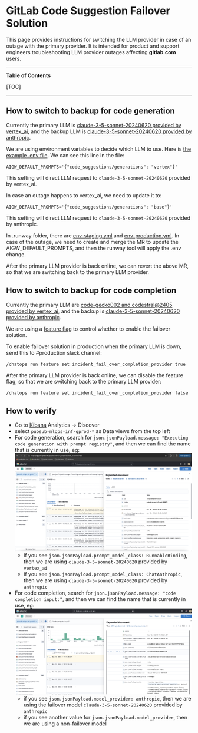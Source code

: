 <!-- Permit linking to GitLab docs and issues -->
<!-- markdownlint-disable MD034 -->
# GitLab Code Suggestion Failover Solution

This page provides instructions for switching the LLM provider in case of an outage with the primary provider. It is intended for product and support engineers troubleshooting LLM provider outages affecting **gitlab.com** users.

---

**Table of Contents**

[TOC]

---

## How to switch to backup for code generation

Currently the primary LLM is [claude-3-5-sonnet-20240620 provided by vertex_ai](https://gitlab.com/gitlab-org/modelops/applied-ml/code-suggestions/ai-assist/-/blob/main/ai_gateway/prompts/definitions/code_suggestions/generations/vertex.yml), and the backup LLM is [claude-3-5-sonnet-20240620 provided by anthropic](https://gitlab.com/gitlab-org/modelops/applied-ml/code-suggestions/ai-assist/-/blob/main/ai_gateway/prompts/definitions/code_suggestions/generations/base.yml).

We are using environment variables to decide which LLM to use. Here is [the example .env file](https://gitlab.com/gitlab-org/modelops/applied-ml/code-suggestions/ai-assist/-/blob/main/example.env?ref_type=heads). We can see this line in the file:

```
AIGW_DEFAULT_PROMPTS='{"code_suggestions/generations": "vertex"}'
```

This setting will direct LLM request to `claude-3-5-sonnet-20240620` provided by vertex_ai.

In case an outage happens to vertex_ai, we need to update it to:

```
AIGW_DEFAULT_PROMPTS='{"code_suggestions/generations": "base"}'
```

This setting will direct LLM request to `claude-3-5-sonnet-20240620` provided by anthropic.

In .runway folder, there are [env-staging.yml](https://gitlab.com/gitlab-org/modelops/applied-ml/code-suggestions/ai-assist/-/blob/main/.runway/env-production.yml?ref_type=heads) and [env-production.yml](https://gitlab.com/gitlab-org/modelops/applied-ml/code-suggestions/ai-assist/-/blob/main/.runway/env-staging.yml?ref_type=heads). In case of the outage, we need to create and merge the MR to update the AIGW_DEFAULT_PROMPTS, and then the runway tool will apply the .env change.

After the primary LLM provider is back online, we can revert the above MR, so that we are switching back to the primary LLM provider.

## How to switch to backup for code completion

Currently the primary LLM are [code-gecko002 and codestral@2405 provided by vertex_ai](https://gitlab.com/gitlab-org/gitlab/-/blob/master/ee/lib/code_suggestions/tasks/code_completion.rb#L40), and the backup is [claude-3-5-sonnet-20240620 provided by anthropic](https://gitlab.com/gitlab-org/gitlab/-/blob/master/ee/lib/code_suggestions/prompts/code_completion/anthropic.rb).

We are using a [feature flag](https://gitlab.com/gitlab-org/gitlab/-/issues/501503) to control whether to enable the failover solution.

To enable failover solution in production when the primary LLM is down, send this to #production slack channel:

```
/chatops run feature set incident_fail_over_completion_provider true
```

After the primary LLM provider is back online, we can disable the feature flag, so that we are switching back to the primary LLM provider:

```
/chatops run feature set incident_fail_over_completion_provider false
```

## How to verify

* Go to [Kibana](https://log.gprd.gitlab.net/app/home#/) Analytics -> Discover
* select `pubsub-mlops-inf-gprod-*` as Data views from the top left
* For code generation, search for `json.jsonPayload.message: "Executing code generation with prompt registry"`, and then we can find the name that is currently in use, eg:
![kibana code gen logs](img/aigw_code_gen_log.png)
  * if you see `json.jsonPayload.prompt_model_class: RunnableBinding`, then we are using `claude-3-5-sonnet-20240620` provided by `vertex_ai`
  * if you see `json.jsonPayload.prompt_model_class: ChatAnthropic`, then we are using `claude-3-5-sonnet-20240620` provided by `anthropic`
* For code completion, search for `json.jsonPayload.message: "code completion input:"`, and then we can find the name that is currently in use, eg:
![kibana code completion logs](img/aigw_code_completion_log.png)
  * if you see `json.jsonPayload.model_provider: anthropic`, then we are using the failover model `claude-3-5-sonnet-20240620` provided by `anthropic`
  * if you see another value for `json.jsonPayload.model_provider`, then we are using a non-failover model
